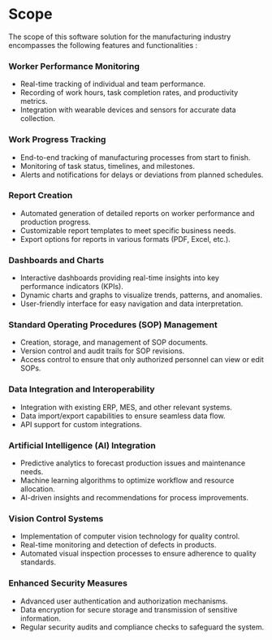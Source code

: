 # Scope

The scope of this software solution for the manufacturing industry encompasses the following features and functionalities :

### Worker Performance Monitoring
- Real-time tracking of individual and team performance.
- Recording of work hours, task completion rates, and productivity metrics.
- Integration with wearable devices and sensors for accurate data collection.

### Work Progress Tracking
- End-to-end tracking of manufacturing processes from start to finish.
- Monitoring of task status, timelines, and milestones.
- Alerts and notifications for delays or deviations from planned schedules.

### Report Creation
- Automated generation of detailed reports on worker performance and production progress.
- Customizable report templates to meet specific business needs.
- Export options for reports in various formats (PDF, Excel, etc.).

### Dashboards and Charts
- Interactive dashboards providing real-time insights into key performance indicators (KPIs).
- Dynamic charts and graphs to visualize trends, patterns, and anomalies.
- User-friendly interface for easy navigation and data interpretation.

### Standard Operating Procedures (SOP) Management
- Creation, storage, and management of SOP documents.
- Version control and audit trails for SOP revisions.
- Access control to ensure that only authorized personnel can view or edit SOPs.

### Data Integration and Interoperability
- Integration with existing ERP, MES, and other relevant systems.
- Data import/export capabilities to ensure seamless data flow.
- API support for custom integrations.

### Artificial Intelligence (AI) Integration
- Predictive analytics to forecast production issues and maintenance needs.
- Machine learning algorithms to optimize workflow and resource allocation.
- AI-driven insights and recommendations for process improvements.

### Vision Control Systems
- Implementation of computer vision technology for quality control.
- Real-time monitoring and detection of defects in products.
- Automated visual inspection processes to ensure adherence to quality standards.

### Enhanced Security Measures
- Advanced user authentication and authorization mechanisms.
- Data encryption for secure storage and transmission of sensitive information.
- Regular security audits and compliance checks to safeguard the system.